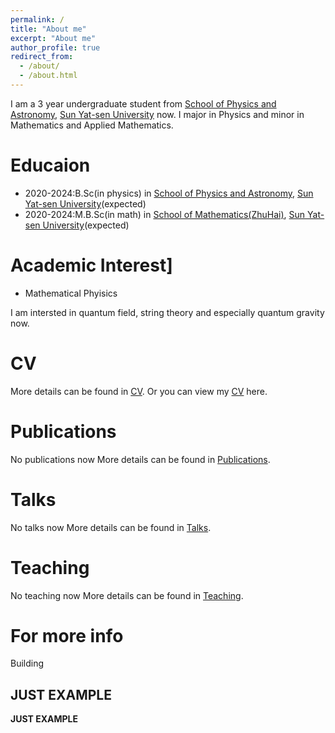 ```yaml
---
permalink: /
title: "About me"
excerpt: "About me"
author_profile: true
redirect_from: 
  - /about/
  - /about.html
---
```


I am a 3 year undergraduate student from [School of Physics and Astronomy](https://spa.sysu.edu.cn/), [Sun Yat-sen University](https://www.sysu.edu.cn/) now. I major in Physics and minor in Mathematics and Applied Mathematics.


Educaion
=====
* 2020-2024:B.Sc(in physics) in [School of Physics and Astronomy](https://spa.sysu.edu.cn/), [Sun Yat-sen University](https://www.sysu.edu.cn/)(expected)
* 2020-2024:M.B.Sc(in math) in [School of Mathematics(ZhuHai)](https://mathzh.sysu.edu.cn/zh-hans), [Sun Yat-sen University](https://www.sysu.edu.cn/)(expected)

Academic Interest]
======
* Mathematical Phyisics

I am intersted in quantum field, string theory and especially quantum gravity now.

CV
=====
More details can be found in [CV](https://liuyisi238.github.io//cv/).
Or you can view my [CV](https://liuyisi238.github.io/files/CV.pdf) here.

Publications
======
No publications now
More details can be found in [Publications](https://liuyisi238.github.io//publications/).

Talks
======
No talks now
More details can be found in [Talks](https://liuyisi238.github.io//talks/).

Teaching
======
No teaching now
More details can be found in [Teaching](https://liuyisi238.github.io//teaching/).

For more info
=====
Building 

JUST EXAMPLE
------

**JUST EXAMPLE**
